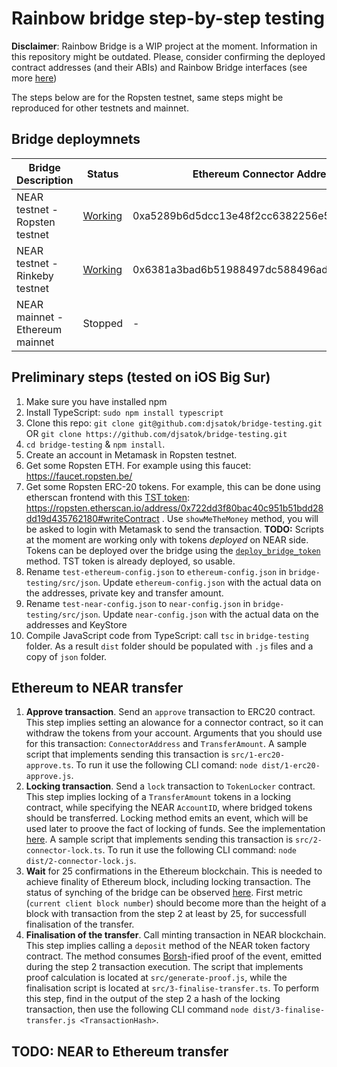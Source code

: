 # Rainbow bridge step-by-step testing

**Disclaimer**: Rainbow Bridge is a WIP project at the moment. Information in this repository might be outdated. Please, consider confirming the deployed contract addresses (and their ABIs) and Rainbow Bridge interfaces (see more [here](https://github.com/near/rainbow-bridge))

The steps below are for the Ropsten testnet, same steps might be reproduced for other testnets and mainnet.

## Bridge deploymnets

| Bridge Description              | Status      | Ethereum Connector Address                 | NEAR Connector Account |
|---------------------------------|-------------|--------------------------------------------|------------------------|
| NEAR testnet - Ropsten testnet  | [Working](https://explorer.testnet.near.org/accounts/ropsten.testnet)   | 0xa5289b6d5dcc13e48f2cc6382256e51589849f86 | f290121.ropsten.testnet |
| NEAR testnet - Rinkeby testnet  | [Working](https://explorer.testnet.near.org/accounts/rinkeby.testnet) | 0x6381a3bad6b51988497dc588496ad1177d1650ea | f030221.rinkeby.testnet | 
| NEAR mainnet - Ethereum mainnet | Stopped | - | - |

## Preliminary steps (tested on iOS Big Sur)

1. Make sure you have installed npm
2. Install TypeScript: `sudo npm install typescript`
3. Clone this repo: `git clone git@github.com:djsatok/bridge-testing.git` OR `git clone https://github.com/djsatok/bridge-testing.git`
4. `cd bridge-testing` & `npm install`.
6. Create an account in Metamask in Ropsten testnet.
7. Get some Ropsten ETH. For example using this faucet: https://faucet.ropsten.be/
8. Get some Ropsten ERC-20 tokens. For example, this can be done using etherscan frontend with this [TST token](https://github.com/uzyn/ERC20-TST): https://ropsten.etherscan.io/address/0x722dd3f80bac40c951b51bdd28dd19d435762180#writeContract . Use `showMeTheMoney` method, you will be asked to login with Metamask to send the transaction.
**TODO:** Scripts at the moment are working only with tokens *deployed* on NEAR side. Tokens can be deployed over the bridge using the [`deploy_bridge_token`](https://github.com/near/rainbow-token-connector/blob/master/bridge-token-factory/src/lib.rs#L238-L266) method. TST token is already deployed, so usable.
9. Rename `test-ethereum-config.json` to `ethereum-config.json` in `bridge-testing/src/json`. Update `ethereum-config.json` with the actual data on the addresses, private key and transfer amount.
10. Rename `test-near-config.json` to `near-config.json` in `bridge-testing/src/json`. Update `near-config.json` with the actual data on the addresses and KeyStore
10. Compile JavaScript code from TypeScript: call `tsc` in `bridge-testing` folder. As a result `dist` folder should be populated with `.js` files and a copy of `json` folder.


## Ethereum to NEAR transfer
1. **Approve transaction**. Send an `approve` transaction to ERC20 contract. This step implies setting an alowance for a connector contract, so it can withdraw the tokens from your account. Arguments that you should use for this transaction: `ConnectorAddress` and `TransferAmount`. A sample script that implements sending this transaction is `src/1-erc20-approve.ts`. To run it use the following CLI comand: `node dist/1-erc20-approve.js`.
2. **Locking transaction**. Send a `lock` transaction to `TokenLocker` contract. This step implies locking of a `TransferAmount` tokens in a locking contract, while specifying the NEAR `AccountID`, where bridged tokens should be transferred. Locking method emits an event, which will be used later to proove the fact of locking of funds. See the implementation [here](https://github.com/near/rainbow-token-connector/blob/master/erc20-connector/contracts/ERC20Locker.sol#L32-L35). A sample script that implements sending this transaction is `src/2-connector-lock.ts`. To run it use the following CLI command: `node dist/2-connector-lock.js`.
3. **Wait** for 25 confirmations in the Ethereum blockchain. This is needed to achieve finality of Ethereum block, including locking transaction. The status of synching of the bridge can be observed [here](http://35.235.76.186:8002/metrics). First metric (`current client block number`) should become more than the height of a block with transaction from the step 2 at least by 25, for successfull finalisation of the transfer.
4. **Finalisation of the transfer**. Call minting transaction in NEAR blockchain. This step implies calling a `deposit` method of the NEAR token factory contract. The method consumes [Borsh](https://github.com/near/borsh)-ified proof of the event, emitted during the step 2 transaction execution. The script that implements proof calculation is located at `src/generate-proof.js`, while the finalisation script is located at `src/3-finalise-transfer.ts`. To perform this step, find in the output of the step 2 a hash of the locking transaction, then use the following CLI command `node dist/3-finalise-transfer.js <TransactionHash>`.

## **TODO:** NEAR to Ethereum transfer